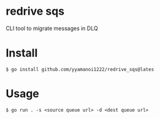 # redrive sqs

CLI tool to migrate messages in DLQ

# Install

```
$ go install github.com/yyamanoi1222/redrive_sqs@lates
```

# Usage

```
$ go run . -s <source queue url> -d <dest queue url>
```
